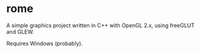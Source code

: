 rome
====

A simple graphics project written in C++ with OpenGL 2.x, using freeGLUT and GLEW.  
  
Requires Windows (probably).